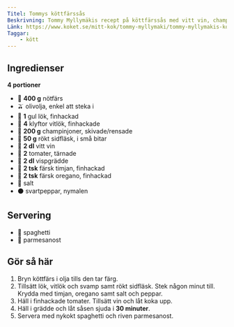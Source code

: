 ```yaml
---
Titel: Tommys köttfärssås
Beskrivning: Tommy Myllymäkis recept på köttfärssås med vitt vin, champinjoner och färska tomater.
Länk: https://www.koket.se/mitt-kok/tommy-myllymaki/tommy-myllymakis-kottfarssas
Taggar:
    - kött
---
```


## Ingredienser

**4 portioner**

- :cut_of_meat: **400 g** nötfärs
- :olive: olivolja, enkel att steka i
- :onion: **1** gul lök, finhackad
- :garlic: **4** klyftor vitlök, finhackade
- :mushroom: **200 g** champinjoner, skivade/rensade
- :bacon: **50 g** rökt sidfläsk, i små bitar
- :clinking_glasses:  **2 dl** vitt vin
- :tomato: **2** tomater, tärnade
- :milk_glass: **2 dl** vispgrädde
- :herb: **2 tsk** färsk timjan, finhackad
- :herb: **2 tsk** färsk oregano, finhackad
- :salt: salt
- :black_circle: svartpeppar, nymalen

## Servering

- :spaghetti: spaghetti
- :cheese: parmesanost

## Gör så här

1. Bryn köttfärs i olja tills den tar färg.
2. Tillsätt lök, vitlök och svamp samt rökt sidfläsk. Stek någon minut till. Krydda med timjan, oregano samt salt och peppar.
3. Häll i finhackade tomater. Tillsätt vin och låt koka upp.
4. Häll i grädde och låt såsen sjuda i **30 minuter**.
5. Servera med nykokt spaghetti och riven parmesanost.
